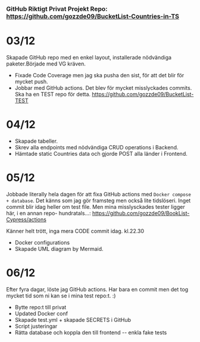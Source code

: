 ### GitHub Riktigt Privat Projekt Repo: https://github.com/gozzde09/BucketList-Countries-in-TS

# 03/12

Skapade GitHub repo med en enkel layout, installerade nödvändiga paketer.Började med VG kräven.

- Fixade Code Coverage men jag ska pusha den sist, för att det blir för mycket push.
- Jobbar med GitHub actions. Det blev för mycket misslyckades commits. Ska ha en TEST repo för detta. https://github.com/gozzde09/BucketList-TEST

# 04/12

- Skapade tabeller.
- Skrev alla endpoints med nödvändiga CRUD operations i Backend.
- Hämtade static Countries data och gjorde POST alla länder i Frontend.

# 05/12

Jobbade literally hela dagen för att fixa GitHub actions med `Docker compose + database`. Det känns som jag gör framsteg men också lite tidslöseri. Inget commit blir idag heller om test file. Men mina misslysckades tester ligger här, i en annan repo- hundratals...: https://github.com/gozzde09/BookList-Cypress/actions

Känner helt trött, inga mera CODE commit idag. kl.22.30

- Docker configurations
- Skapade UML diagram by Mermaid.

# 06/12

Efter fyra dagar, löste jag GitHub actions. Har bara en commit men det tog mycket tid som ni kan se i mina test repo:t. :)

- Bytte repo:t till privat
- Updated Docker conf
- Skapade test.yml + skapade SECRETS i GitHub
- Script justeringar
- Rätta database och koppla den till frontend -- enkla fake tests
